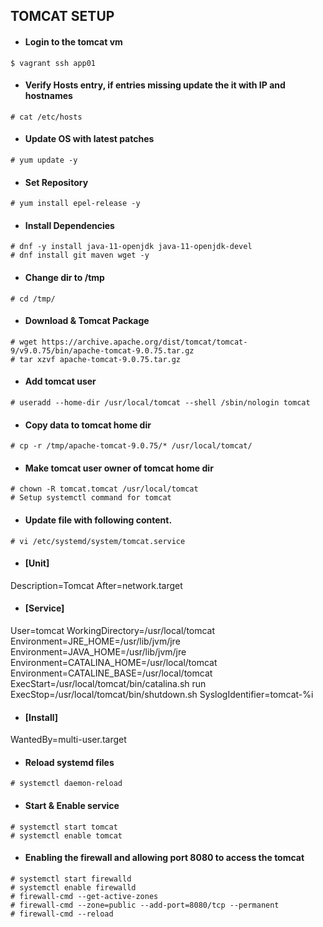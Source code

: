 ## TOMCAT SETUP

- #### Login to the tomcat vm

`$ vagrant ssh app01`

- #### Verify Hosts entry, if entries missing update the it with IP and hostnames

`# cat /etc/hosts`

- #### Update OS with latest patches

`# yum update -y`

- #### Set Repository

`# yum install epel-release -y`

- #### Install Dependencies
```
# dnf -y install java-11-openjdk java-11-openjdk-devel
# dnf install git maven wget -y
```

- #### Change dir to /tmp

`# cd /tmp/`

- #### Download & Tomcat Package
```
# wget https://archive.apache.org/dist/tomcat/tomcat-9/v9.0.75/bin/apache-tomcat-9.0.75.tar.gz
# tar xzvf apache-tomcat-9.0.75.tar.gz
```

- #### Add tomcat user

`# useradd --home-dir /usr/local/tomcat --shell /sbin/nologin tomcat`

- #### Copy data to tomcat home dir

`# cp -r /tmp/apache-tomcat-9.0.75/* /usr/local/tomcat/`

- #### Make tomcat user owner of tomcat home dir
```
# chown -R tomcat.tomcat /usr/local/tomcat
# Setup systemctl command for tomcat
```

- #### Update file with following content.

`# vi /etc/systemd/system/tomcat.service`

- #### [Unit]
Description=Tomcat
After=network.target

- #### [Service]

User=tomcat
WorkingDirectory=/usr/local/tomcat
Environment=JRE_HOME=/usr/lib/jvm/jre
Environment=JAVA_HOME=/usr/lib/jvm/jre
Environment=CATALINA_HOME=/usr/local/tomcat
Environment=CATALINE_BASE=/usr/local/tomcat
ExecStart=/usr/local/tomcat/bin/catalina.sh run
ExecStop=/usr/local/tomcat/bin/shutdown.sh
SyslogIdentifier=tomcat-%i

- #### [Install]

WantedBy=multi-user.target

- #### Reload systemd files

`# systemctl daemon-reload`

- #### Start & Enable service
```
# systemctl start tomcat
# systemctl enable tomcat
```
- #### Enabling the firewall and allowing port 8080 to access the tomcat
```
# systemctl start firewalld
# systemctl enable firewalld
# firewall-cmd --get-active-zones
# firewall-cmd --zone=public --add-port=8080/tcp --permanent
# firewall-cmd --reload
```

